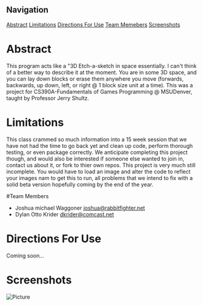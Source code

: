 Navigation
-----------

[Abstract](#abstract)
[Limitations](#limitations)
[Directions For Use](#directions-for-use)
[Team Memebers](#team-members)
[Screenshots](#screenshots)

Abstract
========

This program acts like a "3D Etch-a-sketch in space essentially. I can't think of a better way to describe it at the moment. You are in some 3D space, and you can lay down blocks or erase them anywhere you move (forwards, backwards, up down, left, or right @ 1 block size unit at a time). This was a project for CS390A-Fundamentals of Games Programming @ MSUDenver, taught by Professor Jerry Shultz. 


Limitations
===========

This class crammed so much information into a 15 week session that we have not had the time to go back yet and clean up code, perform thorough testing, or even package correctly. We anticipate completing this project though, and would also be interested if someone else wanted to join in, contact us about it, or fork to thier own repos. This project is very much still incomplete. You would have to load an image and alter the code to reflect your images nam to get this to run, all problems that we intend to fix with a solid beta version hopefully coming by the end of the year. 

#<a name="team-members"></a>Team Members
* Joshua michael Waggoner <joshua@rabbitfighter.net>
* Dylan Otto Krider <dkrider@comcast.net>

Directions For Use
==================

Coming soon...

Screenshots
===========

![Picture](http://rabbitfighter.net/wp-content/uploads/2013/11/3DEtchASketchInAction.png)


